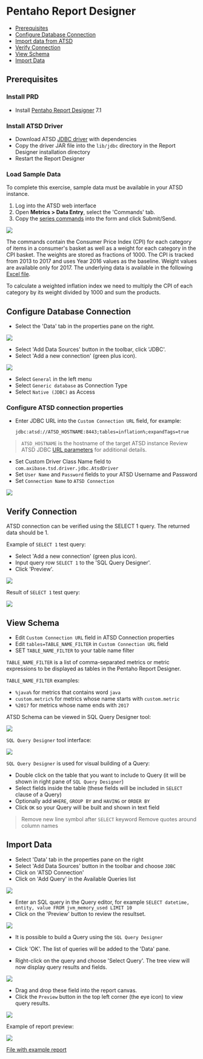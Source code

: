# Pentaho Report Designer

- [Prerequisites](#prerequisites)
- [Configure Database Connection](#configure-database-connection)
- [Import data from ATSD](#import-data-from-atsd)
- [Verify Connection](#verify-connection)
- [View Schema](#view-schema)
- [Import Data](#import-data)

## Prerequisites

### Install PRD

- Install [Pentaho Report Designer](http://community.pentaho.com/projects/reporting/) 7.1

### Install ATSD Driver

- Download ATSD [JDBC driver](https://github.com/axibase/atsd-jdbc/releases) with dependencies
- Copy the driver JAR file into the `lib/jdbc` directory in the Report Designer installation directory
- Restart the Report Designer

### Load Sample Data

To complete this exercise, sample data must be available in your ATSD instance.

1. Log into the ATSD web interface
2. Open **Metrics > Data Entry**, select the 'Commands' tab.
3. Copy the [series commands](resources/commands.txt) into the form and click Submit/Send.

![](resources/metrics_entry.png)

The commands contain the Consumer Price Index (CPI) for each category of items in a consumer's basket as well as a weight for each category in the CPI basket. The weights are stored as fractions of 1000. The CPI is tracked from 2013 to 2017 and uses Year 2016 values as the baseline. Weight values are available only for 2017. The underlying data is available in the following [Excel file](resources/eng_e02.xls).

To calculate a weighted inflation index we need to multiply the CPI of each category by its weight divided by 1000 and sum the products.

## Configure Database Connection

- Select the 'Data' tab in the properties pane on the right.

![](resources/data_pane.png)

- Select 'Add Data Sources' button in the toolbar, click 'JDBC'.
- Select 'Add a new connection' (green plus icon).

![](resources/new_connection.png)

- Select `General` in the left menu
- Select `Generic database` as Connection Type
- Select `Native (JDBC)` as Access

### Configure ATSD connection properties

- Enter JDBC URL into the `Custom Connection URL` field, for example:

  `jdbc:atsd://ATSD_HOSTNAME:8443;tables=inflation%;expandTags=true`

> `ATSD_HOSTNAME` is the hostname of the target ATSD instance
> Review ATSD JDBC [URL parameters](https://github.com/axibase/atsd-jdbc/blob/master/README.md) for additional details.

- Set Custom Driver Class Name field to `com.axibase.tsd.driver.jdbc.AtsdDriver`
- Set `User Name` and `Password` fields to your ATSD Username and Password
- Set `Connection Name` to `ATSD Connection`

![](resources/atsd_connection.png)

## Verify Connection

ATSD connection can be verified using the SELECT 1 query. The returned data should be 1.

Example of `SELECT 1` test query:

- Select 'Add a new connection' (green plus icon).
- Input query row `SELECT 1` to the 'SQL Query Designer'.
- Click 'Preview'.

![](resources/select_1.png)

Result of `SELECT 1` test query:

![](resources/select_1_preview.png)

## View Schema

- Edit `Custom Connection URL` field in ATSD Connection properties
- Edit `tables=TABLE_NAME_FILTER` in `Custom Connection URL` field
- SET `TABLE_NAME_FILTER` to your table name filter

`TABLE_NAME_FILTER` is a list of comma-separated metrics or metric expressions to be displayed as tables in the Pentaho Report Designer.

`TABLE_NAME_FILTER` examples:
- `%java%` for metrics that contains word `java`
- `custom.metric%` for metrics whose name starts with `custom.metric`
- `%2017` for metrics whose name ends with `2017`

ATSD Schema can be viewed in SQL Query Designer tool:

![](resources/query_text.png)

`SQL Query Designer` tool interface:

![](resources/sql_query_designer.png)

`SQL Query Designer` is used for visual building of a Query:

- Double click on the table that you want to include to Query (it will be shown in right pane of `SQL Query Designer`)
- Select fields inside the table (these fields will be included in `SELECT` clause of a Query)
- Optionally add `WHERE`, `GROUP BY` and `HAVING` or `ORDER BY`
- Click `OK` so your Query will be built and shown in text field
> Remove new line symbol after `SELECT` keyword
> Remove quotes around column names

## Import Data

- Select 'Data' tab in the properties pane on the right
- Select 'Add Data Sources' button in the toolbar and choose `JDBC`
- Click on 'ATSD Connection'
- Click on 'Add Query' in the Available Queries list

![](resources/add_query.png)

- Enter an SQL query in the Query editor, for example `SELECT datetime, entity, value FROM jvm_memory_used LIMIT 10`
- Click on the 'Preview' button to review the resultset.

![](resources/preview.png)

- It is possible to build a Query using the `SQL Query Designer`

- Click 'OK'. The list of queries will be added to the 'Data' pane.
- Right-click on the query and choose 'Select Query'. The tree view will now display query results and fields.

![](resources/data_pane_updated.png)

- Drag and drop these field into the report canvas.
- Click the `Preview` button in the top left corner (the eye icon) to view query results.

![](resources/report.png)

Example of report preview:

![](resources/report_preview.png)

[File with example report](resources/report.prpt)
